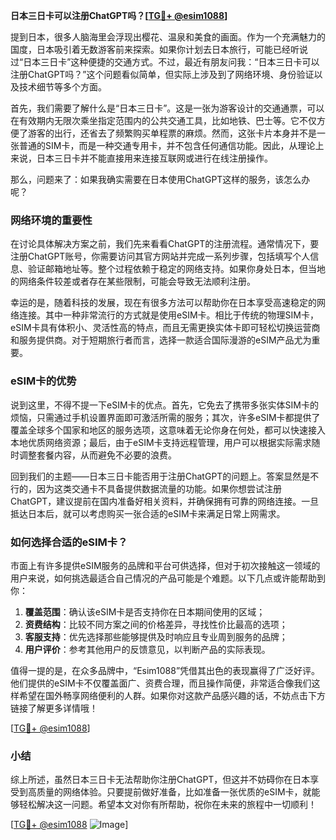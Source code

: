 **日本三日卡可以注册ChatGPT吗？[[TG💪+ @esim1088](https://t.me/s/esim1088)]**

提到日本，很多人脑海里会浮现出樱花、温泉和美食的画面。作为一个充满魅力的国度，日本吸引着无数游客前来探索。如果你计划去日本旅行，可能已经听说过“日本三日卡”这种便捷的交通方式。不过，最近有朋友问我：“日本三日卡可以注册ChatGPT吗？”这个问题看似简单，但实际上涉及到了网络环境、身份验证以及技术细节等多个方面。

首先，我们需要了解什么是“日本三日卡”。这是一张为游客设计的交通通票，可以在有效期内无限次乘坐指定范围内的公共交通工具，比如地铁、巴士等。它不仅方便了游客的出行，还省去了频繁购买单程票的麻烦。然而，这张卡片本身并不是一张普通的SIM卡，而是一种交通专用卡，并不包含任何通信功能。因此，从理论上来说，日本三日卡并不能直接用来连接互联网或进行在线注册操作。

那么，问题来了：如果我确实需要在日本使用ChatGPT这样的服务，该怎么办呢？

### 网络环境的重要性

在讨论具体解决方案之前，我们先来看看ChatGPT的注册流程。通常情况下，要注册ChatGPT账号，你需要访问其官方网站并完成一系列步骤，包括填写个人信息、验证邮箱地址等。整个过程依赖于稳定的网络支持。如果你身处日本，但当地的网络条件较差或者存在某些限制，可能会导致无法顺利注册。

幸运的是，随着科技的发展，现在有很多方法可以帮助你在日本享受高速稳定的网络连接。其中一种非常流行的方式就是使用eSIM卡。相比于传统的物理SIM卡，eSIM卡具有体积小、灵活性高的特点，而且无需更换实体卡即可轻松切换运营商和服务提供商。对于短期旅行者而言，选择一款适合国际漫游的eSIM产品尤为重要。

### eSIM卡的优势

说到这里，不得不提一下eSIM卡的优点。首先，它免去了携带多张实体SIM卡的烦恼，只需通过手机设置界面即可激活所需的服务；其次，许多eSIM卡都提供了覆盖全球多个国家和地区的服务选项，这意味着无论你身在何处，都可以快速接入本地优质网络资源；最后，由于eSIM卡支持远程管理，用户可以根据实际需求随时调整套餐内容，从而避免不必要的浪费。

回到我们的主题——日本三日卡能否用于注册ChatGPT的问题上。答案显然是不行的，因为这类交通卡不具备提供数据流量的功能。如果你想尝试注册ChatGPT，建议提前在国内准备好相关资料，并确保拥有可靠的网络连接。一旦抵达日本后，就可以考虑购买一张合适的eSIM卡来满足日常上网需求。

### 如何选择合适的eSIM卡？

市面上有许多提供eSIM服务的品牌和平台可供选择，但对于初次接触这一领域的用户来说，如何挑选最适合自己情况的产品可能是个难题。以下几点或许能帮助到你：

1. **覆盖范围**：确认该eSIM卡是否支持你在日本期间使用的区域；
2. **资费结构**：比较不同方案之间的价格差异，寻找性价比最高的选项；
3. **客服支持**：优先选择那些能够提供及时响应且专业周到服务的品牌；
4. **用户评价**：参考其他用户的反馈意见，以判断产品的实际表现。

值得一提的是，在众多品牌中，“Esim1088”凭借其出色的表现赢得了广泛好评。他们提供的eSIM卡不仅覆盖面广、资费合理，而且操作简便，非常适合像我们这样希望在国外畅享网络便利的人群。如果你对这款产品感兴趣的话，不妨点击下方链接了解更多详情哦！

[[TG💪+ @esim1088](https://t.me/s/esim1088)]

### 小结

综上所述，虽然日本三日卡无法帮助你注册ChatGPT，但这并不妨碍你在日本享受到高质量的网络体验。只要提前做好准备，比如准备一张优质的eSIM卡，就能够轻松解决这一问题。希望本文对你有所帮助，祝你在未来的旅程中一切顺利！

[[TG💪+ @esim1088](https://t.me/s/esim1088) ![Image](https://i.postimg.cc/4NQfJmqS/Snipaste-2025-05-13-00-14-12.png)]